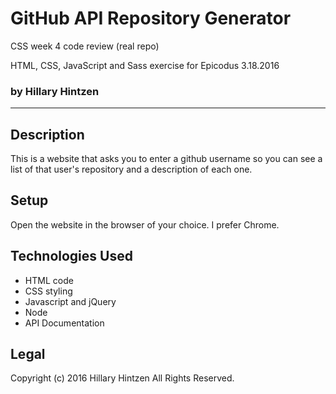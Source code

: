 # GitHub API Repository Generator
CSS week 4 code review (real repo)

HTML, CSS, JavaScript and Sass exercise for Epicodus 3.18.2016
### by Hillary Hintzen

***

## Description
This is a website that asks you to enter a github username so you can see a list of that user's repository and a description of each one.

## Setup
Open the website in the browser of your choice. I prefer Chrome.

## Technologies Used
* HTML code
* CSS styling
* Javascript and jQuery
* Node
* API Documentation

## Legal
Copyright (c) 2016 Hillary Hintzen All Rights Reserved.
